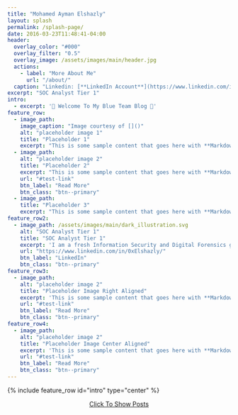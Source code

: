 ```yaml
---
title: "Mohamed Ayman Elshazly"
layout: splash
permalink: /splash-page/
date: 2016-03-23T11:48:41-04:00
header:
  overlay_color: "#000"
  overlay_filter: "0.5"
  overlay_image: /assets/images/main/header.jpg
  actions:
    - label: "More About Me"
      url: "/about/"
  caption: "Linkedin: [**LinkedIn Account**](https://www.linkedin.com/in/0xelshazly/)"
excerpt: "SOC Analyst Tier 1"
intro: 
  - excerpt: '📌 Welcome To My Blue Team Blog 📌'
feature_row:
  - image_path: 
    image_caption: "Image courtesy of []()"
    alt: "placeholder image 1"
    title: "Placeholder 1"
    excerpt: "This is some sample content that goes here with **Markdown** formatting."
  - image_path: 
    alt: "placeholder image 2"
    title: "Placeholder 2"
    excerpt: "This is some sample content that goes here with **Markdown** formatting."
    url: "#test-link"
    btn_label: "Read More"
    btn_class: "btn--primary"
  - image_path: 
    title: "Placeholder 3"
    excerpt: "This is some sample content that goes here with **Markdown** formatting."
feature_row2:
  - image_path: /assets/images/main/dark_illustration.svg
    alt: "SOC Analyst Tier 1"
    title: "SOC Analyst Tier 1"
    excerpt: 'I am a fresh Information Security and Digital Forensics graduate working as a Security Analyst (SOC). I am interested in the IT sector and I am specialized in Cyber Security. Currently seeking a position, whether it be a job or an internship, I am passionate about working in an environment where I can use my knowledge and skills to actively contribute to the growth of the organization and be a valuable member of the team.'
    url: "https://www.linkedin.com/in/0xElshazly/"
    btn_label: "LinkedIn"
    btn_class: "btn--primary"
feature_row3:
  - image_path: 
    alt: "placeholder image 2"
    title: "Placeholder Image Right Aligned"
    excerpt: 'This is some sample content that goes here with **Markdown** formatting. Right aligned with `type="right"`'
    url: "#test-link"
    btn_label: "Read More"
    btn_class: "btn--primary"
feature_row4:
  - image_path: 
    alt: "placeholder image 2"
    title: "Placeholder Image Center Aligned"
    excerpt: 'This is some sample content that goes here with **Markdown** formatting. Centered with `type="center"`'
    url: "#test-link"
    btn_label: "Read More"
    btn_class: "btn--primary"
---
```


{% include feature_row id="intro" type="center" %}

<div style="text-align: center;">
  <a href="{{ "/" | relative_url }}" class="btn btn--info btn--meduim">Click To Show Posts</a>
</div>

<!-- {% include feature_row %} -->

<!-- {% include feature_row id="feature_row2" type="left" %} -->

<!-- {% include feature_row id="feature_row3" type="right" %} -->

<!-- {% include feature_row id="feature_row4" type="center" %} -->